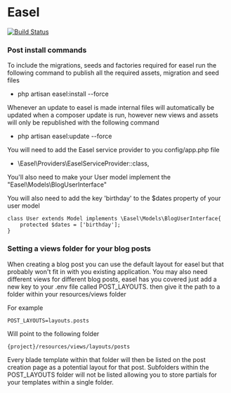 # Easel

[![Build Status](https://api.travis-ci.org/talv86/easel.svg)](https://travis-ci.org/talv86/easel)

### Post install commands
To include the migrations, seeds and factories required for easel run the following command to publish all the required assets, migration and seed files
- php artisan easel:install --force
 
Whenever an update to easel is made internal files will automatically be updated when a composer update is run, however new views and assets will only be republished with the following command
- php artisan easel:update --force
 
You will need to add the Easel service provider to you config/app.php file
- \Easel\Providers\EaselServiceProvider::class,

You'll also need to make your User model implement the "Easel\Models\BlogUserInterface" 

You will also need to add the key 'birthday' to the $dates property of your user model
```
class User extends Model implements \Easel\Models\BlogUserInterface{
    protected $dates = ['birthday'];
}
```

### Setting a views folder for your blog posts
When creating a blog post you can use the default layout for easel but that probably won't fit in with you existing application. 
You may also need different views for different blog posts, easel has you covered just add a new key to your .env file called POST_LAYOUTS. then give it the path to a folder within your resources/views folder

For example

```POST_LAYOUTS=layouts.posts```

Will point to the following folder

```{project}/resources/views/layouts/posts```

Every blade template within that folder will then be listed on the post creation page as a potential layout for that post. Subfolders within the POST_LAYOUTS folder will not be listed allowing you to store partials for your templates within a single folder.